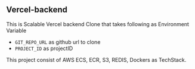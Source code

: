 ## Vercel-backend
This is Scalable Vercel backend Clone that takes following as Environment Variable
- ```GIT_REPO_URL``` as github url to clone
- ```PROJECT_ID``` as projectID

This project consist of AWS ECS, ECR, S3, REDIS, Dockers as TechStack. 
